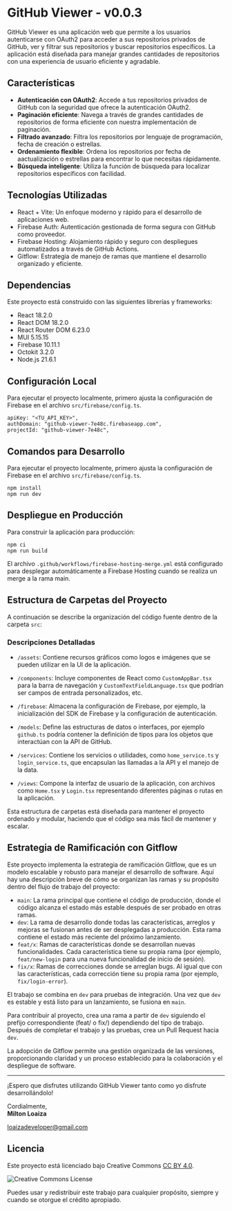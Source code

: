 # GitHub Viewer - v0.0.3

GitHub Viewer es una aplicación web que permite a los usuarios autenticarse con OAuth2 para acceder a sus repositorios privados de GitHub, ver y filtrar sus repositorios y buscar repositorios específicos. La aplicación está diseñada para manejar grandes cantidades de repositorios con una experiencia de usuario eficiente y agradable.

## Características

- **Autenticación con OAuth2**: Accede a tus repositorios privados de GitHub con la seguridad que ofrece la autenticación OAuth2.
- **Paginación eficiente**: Navega a través de grandes cantidades de repositorios de forma eficiente con nuestra implementación de paginación.
- **Filtrado avanzado**: Filtra los repositorios por lenguaje de programación, fecha de creación o estrellas.
- **Ordenamiento flexible**: Ordena los repositorios por fecha de aactualización o estrellas para encontrar lo que necesitas rápidamente.
- **Búsqueda inteligente**: Utiliza la función de búsqueda para localizar repositorios específicos con facilidad.

## Tecnologías Utilizadas

- React + Vite: Un enfoque moderno y rápido para el desarrollo de aplicaciones web.
- Firebase Auth: Autenticación gestionada de forma segura con GitHub como proveedor.
- Firebase Hosting: Alojamiento rápido y seguro con despliegues automatizados a través de GitHub Actions.
- Gitflow: Estrategia de manejo de ramas que mantiene el desarrollo organizado y eficiente.

## Dependencias

Este proyecto está construido con las siguientes librerías y frameworks:

- React 18.2.0
- React DOM 18.2.0
- React Router DOM 6.23.0
- MUI 5.15.15
- Firebase 10.11.1
- Octokit 3.2.0
- Node.js 21.6.1

## Configuración Local

Para ejecutar el proyecto localmente, primero ajusta la configuración de Firebase en el archivo `src/firebase/config.ts`.

```shell
apiKey: "<TU_API_KEY>",
authDomain: "github-viewer-7e48c.firebaseapp.com",
projectId: "github-viewer-7e48c",
```

## Comandos para Desarrollo

Para ejecutar el proyecto localmente, primero ajusta la configuración de Firebase en el archivo `src/firebase/config.ts`.

```shell
npm install
npm run dev
```

## Despliegue en Producción

Para construir la aplicación para producción:
```shell
npm ci
npm run build
```
El archivo `.github/workflows/firebase-hosting-merge.yml` está configurado para desplegar automáticamente a Firebase Hosting cuando se realiza un merge a la rama main.

## Estructura de Carpetas del Proyecto

A continuación se describe la organización del código fuente dentro de la carpeta `src`:

### Descripciones Detalladas

- `/assets`: Contiene recursos gráficos como logos e imágenes que se pueden utilizar en la UI de la aplicación.

- `/components`: Incluye componentes de React como `CustomAppBar.tsx` para la barra de navegación y `CustomTextFieldLanguage.tsx` que podrían ser campos de entrada personalizados, etc.

- `/firebase`: Almacena la configuración de Firebase, por ejemplo, la inicialización del SDK de Firebase y la configuración de autenticación.

- `/models`: Define las estructuras de datos o interfaces, por ejemplo `github.ts` podría contener la definición de tipos para los objetos que interactúan con la API de GitHub.

- `/services`: Contiene los servicios o utilidades, como `home_service.ts` y `login_service.ts`, que encapsulan las llamadas a la API y el manejo de la data.

- `/views`: Compone la interfaz de usuario de la aplicación, con archivos como `Home.tsx` y `Login.tsx` representando diferentes páginas o rutas en la aplicación.

Esta estructura de carpetas está diseñada para mantener el proyecto ordenado y modular, haciendo que el código sea más fácil de mantener y escalar.

## Estrategia de Ramificación con Gitflow

Este proyecto implementa la estrategia de ramificación Gitflow, que es un modelo escalable y robusto para manejar el desarrollo de software. Aquí hay una descripción breve de cómo se organizan las ramas y su propósito dentro del flujo de trabajo del proyecto:

- `main`: La rama principal que contiene el código de producción, donde el código alcanza el estado más estable después de ser probado en otras ramas.
- `dev`: La rama de desarrollo donde todas las características, arreglos y mejoras se fusionan antes de ser desplegadas a producción. Esta rama contiene el estado más reciente del próximo lanzamiento.
- `feat/x`: Ramas de características donde se desarrollan nuevas funcionalidades. Cada característica tiene su propia rama (por ejemplo, `feat/new-login` para una nueva funcionalidad de inicio de sesión).
- `fix/x`: Ramas de correcciones donde se arreglan bugs. Al igual que con las características, cada corrección tiene su propia rama (por ejemplo, `fix/login-error`).

El trabajo se combina en `dev` para pruebas de integración. Una vez que `dev` es estable y está listo para un lanzamiento, se fusiona en `main`.

Para contribuir al proyecto, crea una rama a partir de `dev` siguiendo el prefijo correspondiente (feat/ o fix/) dependiendo del tipo de trabajo. Después de completar el trabajo y las pruebas, crea un Pull Request hacia `dev`.

La adopción de Gitflow permite una gestión organizada de las versiones, proporcionando claridad y un proceso establecido para la colaboración y el despliegue de software.


---
¡Espero que disfrutes utilizando GitHub Viewer tanto como yo disfrute desarrollándolo!

Cordialmente,  
**Milton Loaiza**

[loaizadeveloper@gmail.com](mailto:loaizadeveloper@gmail.com)


## Licencia

Este proyecto está licenciado bajo Creative Commons [CC BY 4.0](https://creativecommons.org/licenses/by/4.0/).

![Creative Commons License](https://i.creativecommons.org/l/by/4.0/88x31.png)

Puedes usar y redistribuir este trabajo para cualquier propósito, siempre y cuando se otorgue el crédito apropiado.


